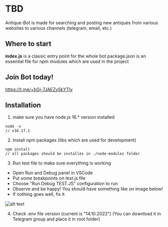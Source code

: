 # TBD
Antique-Bot is made for searching and posting new antiques from various websites to various channels (telegram, email, etc.)

## Where to start
**index.js** is a classic entry point for the whole bot
package.json is an essential file for npm modules which are used in the project

## Join Bot today!
https://t.me/+bGj-7JAEZy5kYTIy

## Installation
1. make sure you have node.js 16.* version installed
```
node -v
// v16.17.1
```
2. Install npm packages (libs which are used for development)
```
npm install
// all packages should be installes in ./node-modules folder
```

3. Run test file to make sure everything is working
- Open Run and Debug panel in VSCode
- Put some breakpoints on test.js file
- Choose "Run Debug TEST.JS" configuration to run
- Observe and be happy! You should have something like on image below!
- If nothing goes well, fix it

![alt text](./images/testjs-example-of-working-program.jpg)

4. Check .env file version (current is "14.10.2022")
   (You can download it in Telegram group and place it in root folder)